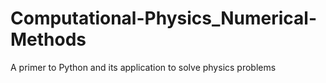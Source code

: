 # Computational-Physics_Numerical-Methods
A primer to Python and its application to solve physics problems
